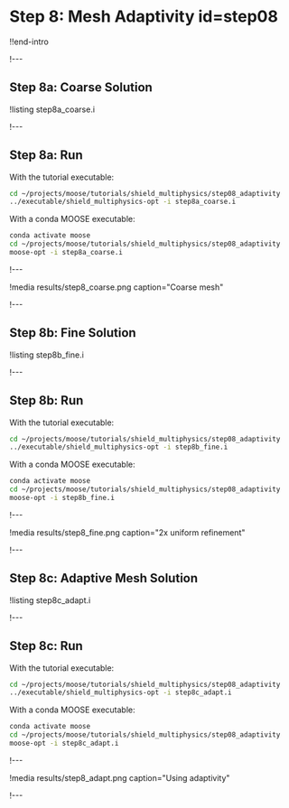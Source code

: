 # Step 8: Mesh Adaptivity id=step08

!!end-intro

!---

## Step 8a: Coarse Solution

!listing step8a_coarse.i

!---

## Step 8a: Run

With the tutorial executable:

```bash
cd ~/projects/moose/tutorials/shield_multiphysics/step08_adaptivity
../executable/shield_multiphysics-opt -i step8a_coarse.i
```

With a conda MOOSE executable:

```bash
conda activate moose
cd ~/projects/moose/tutorials/shield_multiphysics/step08_adaptivity
moose-opt -i step8a_coarse.i
```

!---

!media results/step8_coarse.png caption="Coarse mesh"

!---

## Step 8b: Fine Solution

!listing step8b_fine.i

!---

## Step 8b: Run

With the tutorial executable:

```bash
cd ~/projects/moose/tutorials/shield_multiphysics/step08_adaptivity
../executable/shield_multiphysics-opt -i step8b_fine.i
```

With a conda MOOSE executable:

```bash
conda activate moose
cd ~/projects/moose/tutorials/shield_multiphysics/step08_adaptivity
moose-opt -i step8b_fine.i
```

!---

!media results/step8_fine.png caption="2x uniform refinement"

!---

## Step 8c: Adaptive Mesh Solution

!listing step8c_adapt.i

!---

## Step 8c: Run

With the tutorial executable:

```bash
cd ~/projects/moose/tutorials/shield_multiphysics/step08_adaptivity
../executable/shield_multiphysics-opt -i step8c_adapt.i
```

With a conda MOOSE executable:

```bash
conda activate moose
cd ~/projects/moose/tutorials/shield_multiphysics/step08_adaptivity
moose-opt -i step8c_adapt.i
```

!---

!media results/step8_adapt.png caption="Using adaptivity"

!---
